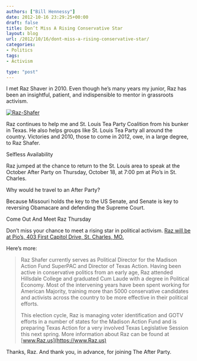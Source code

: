 ```yaml
---
authors: ["Bill Hennessy"]
date: 2012-10-16 23:29:25+00:00
draft: false
title: Don’t Miss A Rising Conservative Star
layout: blog
url: /2012/10/16/dont-miss-a-rising-conservative-star/
categories:
- Politics
tags:
- Activism

type: "post"
---
```


I met Raz Shaver in 2010. Even though he’s many years my junior, Raz has been an insightful, patient, and indispensible to mentor in grassroots activism.

 

[![Raz-Shafer](https://ludicrite.files.wordpress.com/2012/10/raz-shafer_thumb.jpg)
](https://ludicrite.files.wordpress.com/2012/10/raz-shafer.jpg)

 

Raz continues to help me and St. Louis Tea Party Coalition from his bunker in Texas. He also helps groups like St. Louis Tea Party all around the country. Victories and 2010, those to come in 2012, owe, in a large degree, to Raz Shafer.

 

Selfless Availability

 

Raz jumped at the chance to return to the St. Louis area to speak at the October After Party on Thursday, October 18, at 7:00 pm at Pio’s in St. Charles.

 

Why would he travel to an After Party?

 

Because Missouri holds the key to the US Senate, and Senate is key to reversing Obamacare and defending the Supreme Court.

 

Come Out And Meet Raz Thursday

 

Don’t miss your chance to meet a rising star in political activism. [Raz will be at Pio’s, 403 First Capitol Drive, St. Charles, MO.](https://www.meetup.com/The-After-Party-St-Louis-Tea-Party/events/81499972/)

 

Here’s more:

 

>   
> 
> Raz Shafer currently serves as Political Director for the Madison Action Fund SuperPAC and Director of Texas Action. Having been active in conservative politics from an early age, Raz attended Hillsdale College and graduated Cum Laude with a degree in Political Economy. Most of the intervening years have been spent working for American Majority, training more than 5000 conservative candidates and activists across the country to be more effective in their political efforts. 
> 
>    
> 
> This election cycle, Raz is managing voter identification and GOTV efforts in a number of states for the Madison Action Fund and is preparing Texas Action for a very involved Texas Legislative Session this next spring. More information about Raz can be found at [www.Raz.us](https://www.Raz.us)
> 
> 

 

Thanks, Raz. And thank you, in advance, for joining The After Party. 
